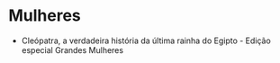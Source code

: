 # Mulheres

* Cleópatra, a verdadeira história da última rainha do Egipto - Edição especial Grandes Mulheres